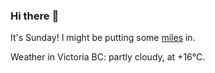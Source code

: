### Hi there :wave:

It's Sunday! I might be putting some [miles](https://www.strava.com/athletes/889963) in.

Weather in Victoria BC: partly cloudy, at +16°C.
